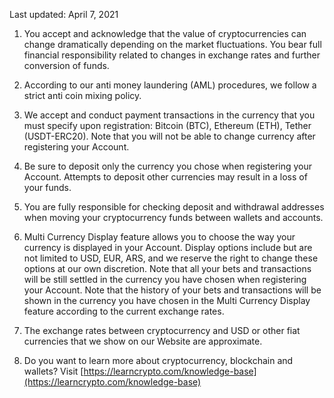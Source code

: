 Last updated: April 7, 2021

  

1.  You accept and acknowledge that the value of cryptocurrencies can change dramatically depending on the market fluctuations. You bear full financial responsibility related to changes in exchange rates and further conversion of funds.
    
2.  According to our anti money laundering (AML) procedures, we follow a strict anti coin mixing policy.
    
3.  We accept and conduct payment transactions in the currency that you must specify upon registration: Bitcoin (BTC), Ethereum (ETH), Tether (USDT-ERC20). Note that you will not be able to change currency after registering your Account.
    
4.  Be sure to deposit only the currency you chose when registering your Account. Attempts to deposit other currencies may result in a loss of your funds.
    
5.  You are fully responsible for checking deposit and withdrawal addresses when moving your cryptocurrency funds between wallets and accounts.
    
6.  Multi Currency Display feature allows you to choose the way your currency is displayed in your Account. Display options include but are not limited to USD, EUR, ARS, and we reserve the right to change these options at our own discretion. Note that all your bets and transactions will be still settled in the currency you have chosen when registering your Account. Note that the history of your bets and transactions will be shown in the currency you have chosen in the Multi Currency Display feature according to the current exchange rates.
    
7.  The exchange rates between cryptocurrency and USD or other fiat currencies that we show on our Website are approximate.
    
8.  Do you want to learn more about cryptocurrency, blockchain and wallets? Visit [https://learncrypto.com/knowledge-base](https://learncrypto.com/knowledge-base)
<!--stackedit_data:
eyJoaXN0b3J5IjpbMTIxMzg3NDQ4XX0=
-->